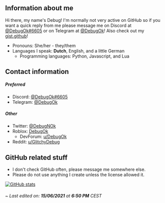 ## Information about me
Hi there, my name's Debug! I'm normally not very active on GitHub so if you want a quick reply from me please message me on Discord at [@DebugOk#6605](https://discordapp.com/users/282227463642415104) or on Telegram at [@DebugOk](https://t.me/DebugOk)! Also check out my [gist.github](https://gist.github.com/DebugOk)!

* Pronouns: She/her - they/them
* Languages I speak: __Dutch__, English, and a little German
  * Programming languages: Python, Javascript, and Lua
## Contact information
##### Preferred
* Discord: [@DebugOk#6605](https://discordapp.com/users/282227463642415104)
* Telegram: [@DebugOk](https://t.me/DebugOk)
##### Other
* Twitter: [@DebugNOk](https://twitter.com/DebugNOk)
* Roblox: [DebugOk](https://www.roblox.com/users/1618273159/profile)
  * DevForum: [u/DebugOk](https://devforum.roblox.com/u/DebugOk/)
* Reddit: [u/GlitchyDebug](https://www.reddit.com/user/GlitchyDebug)
## GitHub related stuff
* I don't check GitHub often, please message me somewhere else.
* Please do not use anything I create unless the license allowed it.

[![GitHub stats](https://github-readme-stats.vercel.app/api?username=DebugOk&count_private=true&theme=dark)](https://github.com/anuraghazra/github-readme-stats)

###### ~ Last edited on: **15/06/2021** at **6:50 PM** CEST
